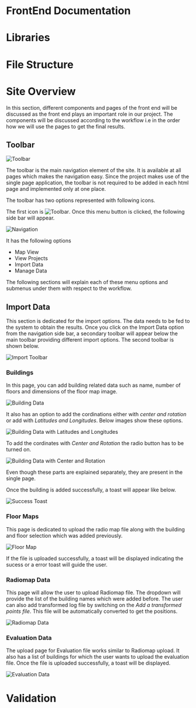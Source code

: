 # FrontEnd Documentation

# Libraries
# File Structure
# Site Overview

In this section, different components and pages of the front end will be discussed as the front end plays an important role in our project. The components will be discussed according to the workflow i.e in the order how we will use the pages to get the final results.

## Toolbar

![Toolbar](images/toolbar.png)

The toolbar is the main navigation element of the site. It is available at all pages which makes the navigation easy. Since the project makes use of the single page application, the toolbar is not required to be added in each html page and implemented only at one place.

The toolbar has two options represented with following icons.


 The first icon is ![Toolbar](images/ic_menu_black_24dp_1x.png). Once this menu button is clicked, the following side bar will appear.

 ![Navigation](images/navigation.png)

 It has the following options

 - Map View
 - View Projects
 - Import Data
 - Manage Data

 The following sections will explain each of these menu options and submenus under them with respect to the workflow.

## Import Data

This section is dedicated for the import options. The data needs to be fed to the system to obtain the results. Once you click on the Import Data option from the navigation side bar, a secondary toolbar will appear below the main toolbar providing different import options. The second toolbar is shown below.

![Import Toolbar](images/import.png)

### Buildings

In this page, you can add building related data such as name, number of floors and dimensions of the floor map image.

![Building Data](images/addBuilding1.png)

It also has an option to add the cordinations either with *center and rotation* or add with *Latitudes and Longitudes*. Below images show these options.

![Building Data with Latitudes and Longitudes](images/addBuilding2.png)

To add the cordinates with *Center and Rotation* the radio button has to be turned on.

![Building Data with Center and Rotation](images/addBuilding3.png)

Even though these parts are explained separately, they are present in the single page.

Once the building is added successfully, a toast will appear like below.

![Success Toast](images/successMessage.png)


### Floor Maps

This page is dedicated to upload the radio map file along with the building and floor selection which was added previously.

![Floor Map](images/addFloorMap.png)

If the file is uploaded successfully, a toast will be displayed indicating the sucess or a error toast will guide the user.

### Radiomap Data

This page will allow the user to upload Radiomap file. The dropdown will provide the list of the building names which were added before. The user can also add transformed log file by switching on the *Add a transformed points file*. This file will be automatically converted to get the positions.

![Radiomap Data](images/addRadioMap.png)

### Evaluation Data

The upload page for Evaluation file works similar to Radiomap upload. It also has a list of buildings for which the user wants to upload the evaluation file. Once the file is uploaded successfully, a toast will be displayed.

![Evaluation Data](images/addEvaluation.png)

# Validation

